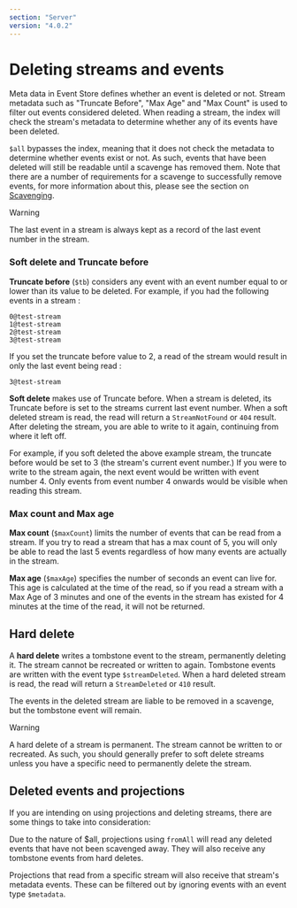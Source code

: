 ```yaml
---
section: "Server"
version: "4.0.2"
---
```


# Deleting streams and events

Meta data in Event Store defines whether an event is deleted or not. Stream metadata such as "Truncate Before", "Max Age" and "Max Count" is used to filter out events considered deleted. When reading a stream, the index will check the stream's metadata to determine whether any of its events have been deleted.

`$all` bypasses the index, meaning that it does not check the metadata to determine whether events exist or not. As such, events that have been deleted will still be readable until a scavenge has removed them. Note that there are a number of requirements for a scavenge to successfully remove events, for more information about this, please see the section on [Scavenging]({{site.baseurl}}/scavenging/).

> [!WARNING]
> The last event in a stream is always kept as a record of the last event number in the stream.

### Soft delete and Truncate before

**Truncate before** (`$tb`) considers any event with an event number equal to or lower than its value to be deleted.
For example, if you had the following events in a stream :

```text
0@test-stream
1@test-stream
2@test-stream
3@test-stream
```

If you set the truncate before value to 2, a read of the stream would result in only the last event being read :

```text
3@test-stream
```

**Soft delete** makes use of Truncate before. When a stream is deleted, its Truncate before is set to the streams current last event number. When a soft deleted stream is read, the read will return a `StreamNotFound` or `404` result.
After deleting the stream, you are able to write to it again, continuing from where it left off.

For example, if you soft deleted the above example stream, the truncate before would be set to 3 (the stream's current event number.)
If you were to write to the stream again, the next event would be written with event number 4. Only events from event number 4 onwards would be visible when reading this stream.

### Max count and Max age

**Max count** (`$maxCount`) limits the number of events that can be read from a stream.
If you try to read a stream that has a max count of 5, you will only be able to read the last 5 events regardless of how many events are actually in the stream.

**Max age** (`$maxAge`) specifies the number of seconds an event can live for.
This age is calculated at the time of the read, so if you read a stream with a Max Age of 3 minutes and one of the events in the stream has existed for 4 minutes at the time of the read, it will not be returned.

## Hard delete

A **hard delete** writes a tombstone event to the stream, permanently deleting it. The stream cannot be recreated or written to again.
Tombstone events are written with the event type `$streamDeleted`.
When a hard deleted stream is read, the read will return a `StreamDeleted` or `410` result.

The events in the deleted stream are liable to be removed in a scavenge, but the tombstone event will remain.

> [!WARNING]
> A hard delete of a stream is permanent. The stream cannot be written to or recreated. As such, you should generally prefer to soft delete streams unless you have a specific need to permanently delete the stream.

## Deleted events and projections

If you are intending on using projections and deleting streams, there are some things to take into consideration:

Due to the nature of $all, projections using `fromAll` will read any deleted events that have not been scavenged away. They will also receive any tombstone events from hard deletes.

Projections that read from a specific stream will also receive that stream's metadata events. These can be filtered out by ignoring events with an event type `$metadata`.
